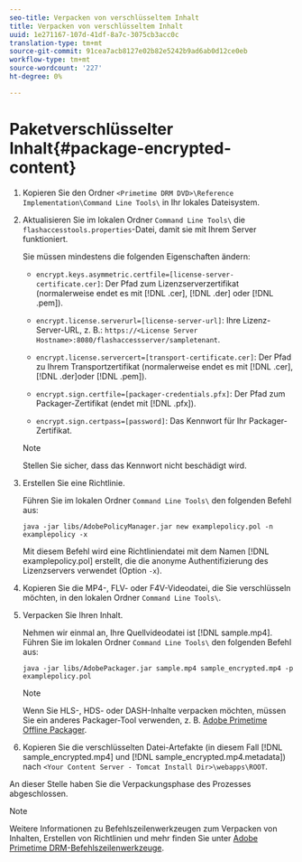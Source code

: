 ```yaml
---
seo-title: Verpacken von verschlüsseltem Inhalt
title: Verpacken von verschlüsseltem Inhalt
uuid: 1e271167-107d-41df-8a7c-3075cb3acc0c
translation-type: tm+mt
source-git-commit: 91cea7acb8127e02b82e5242b9ad6ab0d12ce0eb
workflow-type: tm+mt
source-wordcount: '227'
ht-degree: 0%

---
```



# Paketverschlüsselter Inhalt{#package-encrypted-content}

1. Kopieren Sie den Ordner `<Primetime DRM DVD>\Reference Implementation\Command Line Tools\` in Ihr lokales Dateisystem.
1. Aktualisieren Sie im lokalen Ordner `Command Line Tools\` die `flashaccesstools.properties`-Datei, damit sie mit Ihrem Server funktioniert.

   Sie müssen mindestens die folgenden Eigenschaften ändern:

   * `encrypt.keys.asymmetric.certfile=[license-server-certificate.cer]`: Der Pfad zum Lizenzserverzertifikat (normalerweise endet es mit  [!DNL .cer],  [!DNL .der] oder  [!DNL .pem]).

   * `encrypt.license.serverurl=[license-server-url]`: Ihre Lizenz-Server-URL, z. B.:     `https://<License Server Hostname>:8080/flashaccessserver/sampletenant`.

   * `encrypt.license.servercert=[transport-certificate.cer]`: Der Pfad zu Ihrem Transportzertifikat (normalerweise endet es mit  [!DNL .cer],  [!DNL .der]oder  [!DNL .pem]).

   * `encrypt.sign.certfile=[packager-credentials.pfx]`: Der Pfad zum Packager-Zertifikat (endet mit  [!DNL .pfx]).

   * `encrypt.sign.certpass=[password]`: Das Kennwort für Ihr Packager-Zertifikat.
   >[!NOTE]
   >
   >Stellen Sie sicher, dass das Kennwort nicht beschädigt wird.

1. Erstellen Sie eine Richtlinie.

   Führen Sie im lokalen Ordner `Command Line Tools\` den folgenden Befehl aus:

   ```
   java -jar libs/AdobePolicyManager.jar new examplepolicy.pol -n examplepolicy -x
   ```

   Mit diesem Befehl wird eine Richtliniendatei mit dem Namen [!DNL examplepolicy.pol] erstellt, die die anonyme Authentifizierung des Lizenzservers verwendet (Option `-x`).
1. Kopieren Sie die MP4-, FLV- oder F4V-Videodatei, die Sie verschlüsseln möchten, in den lokalen Ordner `Command Line Tools\`.
1. Verpacken Sie Ihren Inhalt.

   Nehmen wir einmal an, Ihre Quellvideodatei ist [!DNL sample.mp4]. Führen Sie im lokalen Ordner `Command Line Tools\` den folgenden Befehl aus:

   ```
   java -jar libs/AdobePackager.jar sample.mp4 sample_encrypted.mp4 -p examplepolicy.pol
   ```

   >[!NOTE]
   >
   >Wenn Sie HLS-, HDS- oder DASH-Inhalte verpacken möchten, müssen Sie ein anderes Packager-Tool verwenden, z. B. [Adobe Primetime Offline Packager](https://helpx.adobe.com/content/dam/help/en/primetime/guides/offline_packager_getting_started.pdf).

1. Kopieren Sie die verschlüsselten Datei-Artefakte (in diesem Fall [!DNL sample_encrypted.mp4] und [!DNL sample_encrypted.mp4.metadata]) nach `<Your Content Server - Tomcat Install Dir>\webapps\ROOT`.

An dieser Stelle haben Sie die Verpackungsphase des Prozesses abgeschlossen.

>[!NOTE]
>
>Weitere Informationen zu Befehlszeilenwerkzeugen zum Verpacken von Inhalten, Erstellen von Richtlinien und mehr finden Sie unter [Adobe Primetime DRM-Befehlszeilenwerkzeuge](../drm-reference-implementations/command-line-tools/command-line-tools-overview.md).
